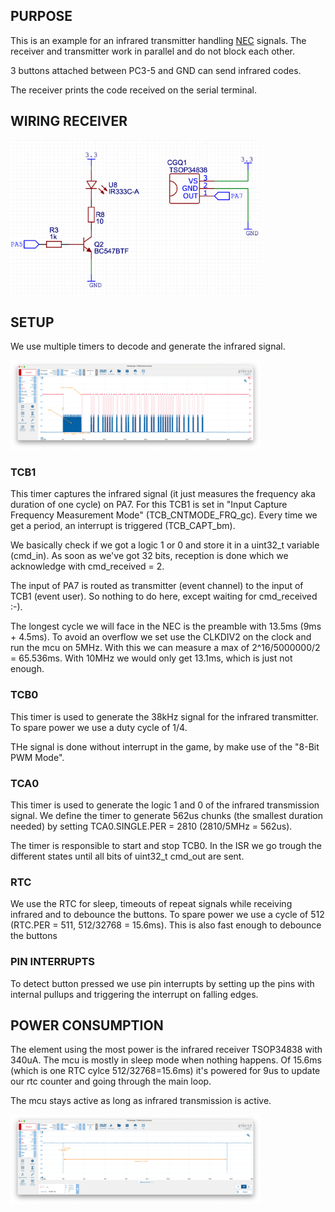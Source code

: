 ## PURPOSE
This is an example for an infrared transmitter handling [NEC](https://www.sbprojects.net/knowledge/ir/nec.php) signals. The receiver and transmitter work in parallel and do not block each other.

3 buttons attached between PC3-5 and GND can send infrared codes.

The receiver prints the code received on the serial terminal.

## WIRING RECEIVER

<img src="schematic.png" width="400" />

## SETUP
We use multiple timers to decode and generate the infrared signal.

<img src="transmission-reception.png" width="400" />

### TCB1
This timer captures the infrared signal (it just measures the frequency aka duration of one cycle) on PA7. For this TCB1 is set in "Input Capture Frequency Measurement Mode" (TCB_CNTMODE_FRQ_gc). Every time we get a period, an interrupt is triggered (TCB_CAPT_bm).

We basically check if we got a logic 1 or 0 and store it in a uint32_t variable (cmd_in). As soon as we've got 32 bits, reception is done which we acknowledge with cmd_received = 2.

The input of PA7 is routed as transmitter (event channel) to the input of TCB1 (event user). So nothing to do here, except waiting for cmd_received :-).

The longest cycle we will face in the NEC is the preamble with 13.5ms (9ms + 4.5ms). To avoid an overflow we set use the CLKDIV2 on the clock and run the mcu on 5MHz. With this we can measure a max of 2^16/5000000/2 = 65.536ms. With 10MHz we would only get 13.1ms, which is just not enough.

### TCB0
This timer is used to generate the 38kHz signal for the infrared transmitter. To spare power we use a duty cycle of 1/4.

THe signal is done without interrupt in the game, by make use of the "8-Bit PWM Mode".


### TCA0
This timer is used to generate the logic 1 and 0 of the infrared transmission signal. We define the timer to generate 562us chunks (the smallest duration needed) by setting TCA0.SINGLE.PER = 2810 (2810/5MHz = 562us).

The timer is responsible to start and stop TCB0. In the ISR we go trough the different states until all bits of uint32_t cmd_out are sent.

### RTC
We use the RTC for sleep, timeouts of repeat signals while receiving infrared and to debounce the buttons. To spare power we use a cycle of 512 (RTC.PER = 511, 512/32768 = 15.6ms). This is also fast enough to debounce the buttons

### PIN INTERRUPTS
To detect button pressed we use pin interrupts by setting up the pins with internal pullups and triggering the interrupt on falling edges.


## POWER CONSUMPTION
The element using the most power is the infrared receiver TSOP34838 with 340uA. The mcu is mostly in sleep mode when nothing happens. Of 15.6ms (which is one RTC cylce 512/32768=15.6ms) it's powered for 9us to update our rtc counter and going through the main loop.

The mcu stays active as long as infrared transmission is active.

<img src="sleepvsactive.png" width="400" />

